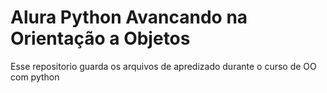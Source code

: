 # Alura Python Avancando na Orientação a Objetos
Esse repositorio guarda os arquivos de apredizado durante o curso de OO com python
